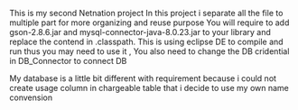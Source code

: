 This is my second Netnation project
In this project i separate all the file to multiple part for more organizing and reuse purpose 
You will require to add gson-2.8.6.jar and mysql-connector-java-8.0.23.jar to your library
and replace the contend in .classpath.
This is using eclipse DE to compile and run thus you may need to use it , 
You also need to change the DB cridential in DB_Connector to connect DB 

My database is a little bit different with requirement because i could not create usage column in chargeable table that i decide to use my own name convension 
